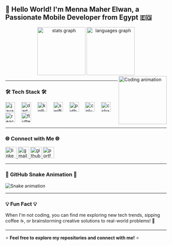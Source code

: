 <h2 align="left">👋 Hello World! I'm <strong>Menna Maher Elwan</strong>, a Passionate Mobile Developer from Egypt 🇪🇬</h2>

<div align="center">
  <img src="https://github-readme-stats.vercel.app/api?username=menna3lwan&hide_title=false&hide_rank=false&show_icons=true&include_all_commits=true&count_private=true&disable_animations=false&theme=dracula&locale=en&hide_border=false" height="150" alt="stats graph" />
  <img src="https://github-readme-stats.vercel.app/api/top-langs?username=menna3lwan&locale=en&hide_title=false&layout=compact&card_width=320&langs_count=5&theme=dracula&hide_border=false" height="150" alt="languages graph" />
</div>

<img align="right" height="150" src="https://i.imgflip.com/65efzo.gif" alt="Coding animation" />

---

### 🛠️ **Tech Stack** 🛠️

<div align="left">
  <img src="https://cdn.jsdelivr.net/gh/devicons/devicon/icons/java/java-original.svg" height="30" alt="java logo" />
  <img width="12" />
  <img src="https://cdn.jsdelivr.net/gh/devicons/devicon/icons/dart/dart-original.svg" height="30" alt="dart logo" />
  <img width="12" />
  <img src="https://cdn.jsdelivr.net/gh/devicons/devicon/icons/kotlin/kotlin-original.svg" height="30" alt="kotlin logo" />
  <img width="12" />
  <img src="https://cdn.jsdelivr.net/gh/devicons/devicon/icons/swift/swift-original.svg" height="30" alt="swift logo" />
  <img width="12" />
  <img src="https://cdn.jsdelivr.net/gh/devicons/devicon/icons/python/python-original.svg" height="30" alt="python logo" />
  <img width="12" />
  <img src="https://cdn.jsdelivr.net/gh/devicons/devicon/icons/cplusplus/cplusplus-original.svg" height="30" alt="cplusplus logo" />
  <img width="12" />
  <img src="https://cdn.jsdelivr.net/gh/devicons/devicon/icons/csharp/csharp-original.svg" height="30" alt="csharp logo" />
  <img width="12" />
  <img src="https://cdn.jsdelivr.net/gh/devicons/devicon/icons/react/react-original.svg" height="30" alt="react logo" />
  <img width="12" />
  <img src="https://cdn.jsdelivr.net/gh/devicons/devicon/icons/flutter/flutter-original.svg" height="30" alt="flutter logo" />
</div>

---

### 🌐 **Connect with Me** 🌐

<div align="left">
  <a href="https://www.linkedin.com/in/menna-elwan-13572b251/">
    <img src="https://img.shields.io/static/v1?message=LinkedIn&logo=linkedin&label=&color=0077B5&logoColor=white&labelColor=&style=for-the-badge" height="35" alt="linkedin logo" />
  </a>
  <a href="mailto:Mennatallahelwan@gmail.com">
    <img src="https://img.shields.io/static/v1?message=Gmail&logo=gmail&label=&color=D14836&logoColor=white&labelColor=&style=for-the-badge" height="35" alt="gmail logo" />
  </a>
  <a href="https://github.com/menna3lwan">
    <img src="https://img.shields.io/static/v1?message=GitHub&logo=github&label=&color=181717&logoColor=white&labelColor=&style=for-the-badge" height="35" alt="github logo" />
  </a>
  <a href="https://menna-elwan-portfolio.my.canva.site/">
    <img src="https://img.shields.io/static/v1?message=Portfolio&logo=google-chrome&label=&color=4285F4&logoColor=white&labelColor=&style=for-the-badge" height="35" alt="portfolio link" />
  </a>
</div>

---

### 🐍 **GitHub Snake Animation** 🐍

![Snake animation](https://raw.githubusercontent.com/menna3lwan/menna3lwan/output/github-contribution-grid-snake.svg)

---

### 💡 **Fun Fact** 💡
When I'm not coding, you can find me exploring new tech trends, sipping coffee ☕, or brainstorming creative solutions to real-world problems! 🚀

---

⭐ **Feel free to explore my repositories and connect with me!** ⭐
